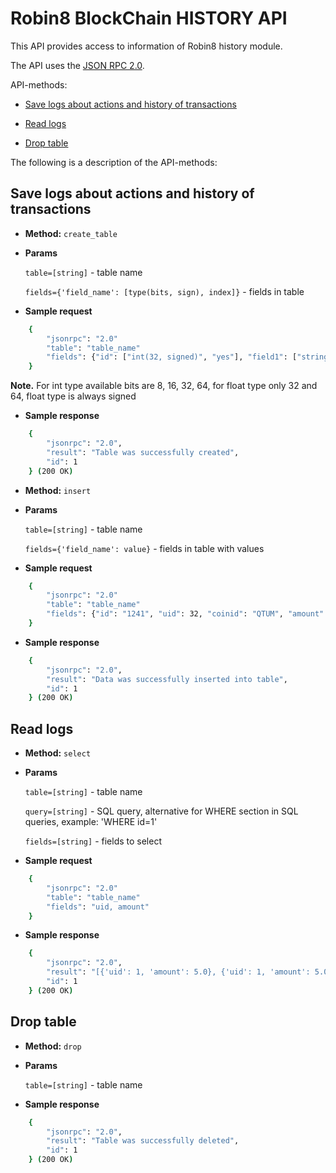 # Robin8 BlockChain HISTORY API

This API provides access to information of Robin8 history module.

The API uses the [JSON RPC 2.0](http://www.jsonrpc.org/specification).

API-methods:

- [Save logs about actions and history of transactions](#save-logs-about-actions-and-history-of-transactions)

- [Read logs](#read-logs)

- [Drop table](#drop-table)

The following is a description of the API-methods:

## Save logs about actions and history of transactions

* **Method:** `create_table`
  
* **Params**

    `table=[string]` - table name

    `fields={'field_name': [type(bits, sign), index]}` - fields in table

* **Sample request**

```bash
    {
        "jsonrpc": "2.0"
        "table": "table_name"
        "fields": {"id": ["int(32, signed)", "yes"], "field1": ["string", "no"], "field2": ["float(32)", "no"]}
    }
```

**Note.** For int type available bits are 8, 16, 32, 64, for float type only 32 and 64, float type is always signed

* **Sample response**

```bash
    {
        "jsonrpc": "2.0", 
        "result": "Table was successfully created", 
        "id": 1
    } (200 OK)
```

* **Method:** `insert`
  
* **Params**

    `table=[string]` - table name

    `fields={'field_name': value}` - fields in table with values

* **Sample request**

```bash
    {
        "jsonrpc": "2.0"
        "table": "table_name"
        "fields": {"id": "1241", "uid": 32, "coinid": "QTUM", "amount": 10.0}
    }
```

* **Sample response**

```bash
    {
        "jsonrpc": "2.0", 
        "result": "Data was successfully inserted into table", 
        "id": 1
    } (200 OK)
```

## Read logs

* **Method:** `select`
  
* **Params**

    `table=[string]` - table name

    `query=[string]` - SQL query, alternative for WHERE section in SQL queries, example: 'WHERE id=1'

    `fields=[string]` - fields to select

* **Sample request**

```bash
    {
        "jsonrpc": "2.0"
        "table": "table_name"
        "fields": "uid, amount"
    }
```

* **Sample response**

```bash
    {
        "jsonrpc": "2.0", 
        "result": "[{'uid': 1, 'amount': 5.0}, {'uid': 1, 'amount': 5.0}, {'uid': 1, 'amount': 5.0},{'uid': 1, 'amount': 5.0}"
        "id": 1
    } (200 OK)
```

## Drop table

* **Method:** `drop`
  
* **Params**

    `table=[string]` - table name

* **Sample response**

```bash
    {
        "jsonrpc": "2.0", 
        "result": "Table was successfully deleted", 
        "id": 1
    } (200 OK)
```